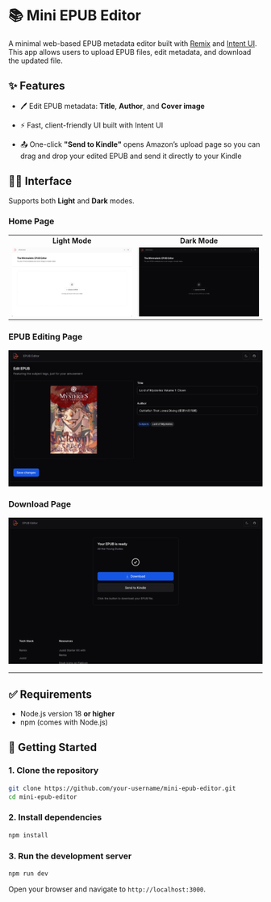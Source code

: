 # 📚 Mini EPUB Editor

A minimal web-based EPUB metadata editor built with [Remix](https://remix.run) and [Intent UI](https://intentui.com/). This app allows users to upload EPUB files, edit metadata, and download the updated file.

## ✨ Features

- 🖊️ Edit EPUB metadata: **Title**, **Author**, and **Cover image**

- ⚡ Fast, client-friendly UI built with Intent UI

- 📤 One-click **"Send to Kindle"** opens Amazon’s upload page so you can drag and drop your edited EPUB and send it directly to your Kindle

## 💅🏻 Interface

Supports both **Light** and **Dark** modes.

### Home Page

<table> <tr> <td align="center"><strong>Light Mode</strong></td> <td align="center"><strong>Dark Mode</strong></td> </tr> <tr> <td><img src="./screenshots/home-page-light.png" alt="Light home page" width="100%"/></td> <td><img src="./screenshots/home-page-dark.png" alt="Dark home page" width="100%"/></td> </tr> </table>

### EPUB Editing Page

![Editing page](./screenshots/edit-page.png)

### Download Page

![Download page](./screenshots/download-page.png)

---

## ✅ Requirements

- Node.js version 18 **or higher**
- npm (comes with Node.js)

## 🚀 Getting Started

### 1. Clone the repository

```bash
git clone https://github.com/your-username/mini-epub-editor.git
cd mini-epub-editor

```

### 2. Install dependencies

```bash
npm install

```

### 3. Run the development server

```bash
npm run dev

```

Open your browser and navigate to `http://localhost:3000`.
